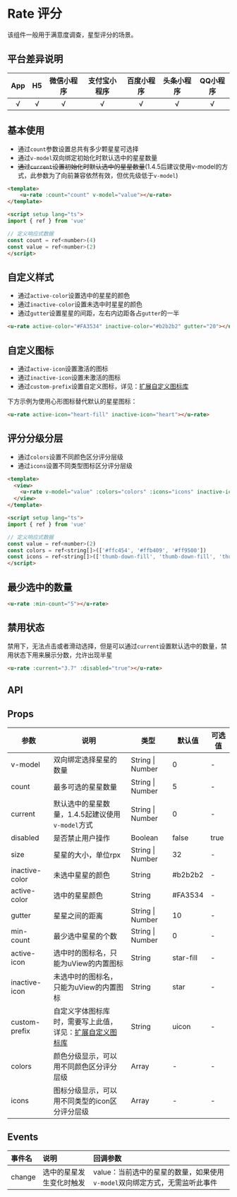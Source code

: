 # Rate 评分 <to-api/>

<demo-model url="/pages/componentsB/rate/index"></demo-model>


该组件一般用于满意度调查，星型评分的场景。

## 平台差异说明

|App|H5|微信小程序|支付宝小程序|百度小程序|头条小程序|QQ小程序|
|:-:|:-:|:-:|:-:|:-:|:-:|:-:|
|√|√|√|√|√|√|√|

## 基本使用

- 通过`count`参数设置总共有多少颗星星可选择
- 通过`v-model`双向绑定初始化时默认选中的星星数量
- ~~通过`current`设置初始化时默认选中的星星数量~~(1.4.5后建议使用v-model的方式，此参数为了向前兼容依然有效，但优先级低于`v-model`)

```html
<template>
	<u-rate :count="count" v-model="value"></u-rate>
</template>

<script setup lang="ts">
import { ref } from 'vue'

// 定义响应式数据
const count = ref<number>(4)
const value = ref<number>(2)
</script>
```

## 自定义样式

- 通过`active-color`设置选中的星星的颜色
- 通过`inactive-color`设置未选中时星星的颜色
- 通过`gutter`设置星星的间距，左右内边距各占`gutter`的一半

```html
<u-rate active-color="#FA3534" inactive-color="#b2b2b2" gutter="20"></u-rate>
```

## 自定义图标

- 通过`active-icon`设置激活的图标
- 通过`inactive-icon`设置未激活的图标
- 通过`custom-prefix`设置自定义图标，详见：[扩展自定义图标库](https://www.uviewui.com/guide/customIcon.html) 

下方示例为使用心形图标替代默认的星星图标：

```html
<u-rate active-icon="heart-fill" inactive-icon="heart"></u-rate>
```

## 评分分级分层

- 通过`colors`设置不同颜色区分评分层级
- 通过`icons`设置不同类型图标区分评分层级

```html
<template>
  <view>
    <u-rate v-model="value" :colors="colors" :icons="icons" inactive-icon="thumb-up"></u-rate>
  </view>
</template>

<script setup lang="ts">
import { ref } from 'vue'

// 定义响应式数据
const value = ref<number>(2)
const colors = ref<string[]>(['#ffc454', '#ffb409', '#ff9500'])
const icons = ref<string[]>(['thumb-down-fill', 'thumb-down-fill', 'thumb-up-fill', 'thumb-up-fill'])
</script>
```

## 最少选中的数量

```html
<u-rate :min-count="5"></u-rate>
```

## 禁用状态

禁用下，无法点击或者滑动选择，但是可以通过`current`设置默认选中的数量，禁用状态下用来展示分数，允许出现半星

```html
<u-rate :current="3.7" :disabled="true"></u-rate>
```

## API

## Props

| 参数          | 说明            | 类型            | 默认值             |  可选值   |
|-------------  |---------------- |---------------|------------------ |-------- |
| v-model | 双向绑定选择星星的数量 | String \| Number | 0 | - |
| count | 最多可选的星星数量 | String \| Number | 5 | - |
| current | 默认选中的星星数量，1.4.5起建议使用`v-model`方式  | String \| Number | 0 | - |
| disabled | 是否禁止用户操作 | Boolean | false | true |
| size | 星星的大小，单位rpx | String \| Number | 32 | - |
| inactive-color | 未选中星星的颜色 | String | #b2b2b2 | - |
| active-color | 选中的星星颜色 | String | #FA3534 | - |
| gutter | 星星之间的距离 | String \| Number | 10 | - |
| min-count | 最少选中星星的个数 | String \| Number | 0 | - |
| active-icon | 选中时的图标名，只能为uView的内置图标 | String | star-fill | - |
| inactive-icon | 未选中时的图标名，只能为uView的内置图标 | String | star | - |
| custom-prefix | 自定义字体图标库时，需要写上此值，详见：[扩展自定义图标库](https://www.uviewui.com/guide/customIcon.html) | String  | uicon | - |
| colors | 颜色分级显示，可以用不同颜色区分评分层级 | Array  | - | - |
| icons | 图标分级显示，可以用不同类型的icon区分评分层级 | Array  | - | - |

<!-- | allow-half | 是否允许半星选择 | Boolean | false | true | -->

## Events

| 事件名 | 说明 | 回调参数 |
| :- | :- | :- |
| change | 选中的星星发生变化时触发 | value：当前选中的星星的数量，如果使用`v-model`双向绑定方式，无需监听此事件|
